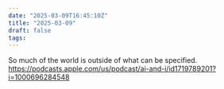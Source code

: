 ```yaml
---
date: "2025-03-09T16:45:10Z"
title: "2025-03-09"
draft: false
tags:
---
```


So much of the world is outside of what can be specified.
https://podcasts.apple.com/us/podcast/ai-and-i/id1719789201?i=1000696284548

